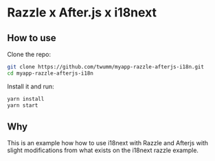 # Razzle x After.js x i18next

## How to use

Clone the repo:
```bash
git clone https://github.com/twumm/myapp-razzle-afterjs-i18n.git
cd myapp-razzle-afterjs-i18n
```

Install it and run:

```bash
yarn install
yarn start
```

## Why

This is an example how how to use i18next with Razzle and Afterjs with slight modifications from what exists on the i18next razzle example.
